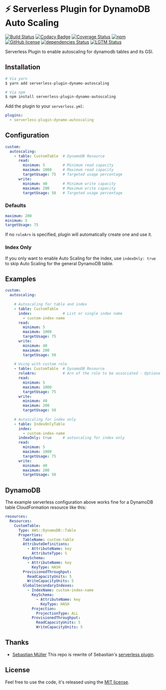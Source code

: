 # ⚡️ Serverless Plugin for DynamoDB Auto Scaling

[![Build Status][travis-image]][travis-url]
[![Codacy Badge][codacy-image]][codacy-url]
[![Coverage Status][coverage-image]][coverage-url]
[![npm][npm-image]][npm-url]
[![GitHub license][license-image]][license-url]
[![dependencies Status][dependencies-image]][dependencies-url]
[![LGTM Status][lgtm-image]][lgtm-url]

Serverless Plugin to enable autoscaling for dynamodb tables and its GSI.

## Installation


```bash
# Via yarn
$ yarn add serverless-plugin-dynamo-autoscaling

# Via npm
$ npm install serverless-plugin-dynamo-autoscaling
```

Add the plugin to your `serverless.yml`:

```yaml
plugins:
  - serverless-plugin-dynamo-autoscaling
```

## Configuration


```yaml
custom:
  autoscaling:
    - table: CustomTable  # DynamoDB Resource
      read:
        minimum: 5        # Minimum read capacity
        maximum: 1000     # Maximum read capacity
        targetUsage: 75   # Targeted usage percentage
      write:
        minimum: 40       # Minimum write capacity
        maximum: 200      # Maximum write capacity
        targetUsage: 50   # Targeted usage percentage
```

### Defaults

```yaml
maximum: 200
minimum: 5
targetUsage: 75
```

If no `roleArn` is specified, plugin will automatically create one and use it.

### Index Only

If you only want to enable Auto Scaling for the index, use `indexOnly: true` to skip Auto Scaling for the general DynamoDB table.

## Examples

```yaml
custom:
  autoscaling:
  
    # Autoscaling for table and index
    - table: CustomTable  
      index:              # List or single index name
        - custom-index-name
      read:
        minimum: 5        
        maximum: 1000     
        targetUsage: 75   
      write:
        minimum: 40       
        maximum: 200      
        targetUsage: 50   
        
    # Using with custom role
    - table: CustomTable  # DynamoDB Resource
      roleArn:            # Arn of the role to be associated - Optional
      read:
        minimum: 5       
        maximum: 1000     
        targetUsage: 75   
      write:
        minimum: 40       
        maximum: 200      
        targetUsage: 50   
        
    # Autoscaling for index only
    - table: IndexOnlyTable  
      index:              
        - custom-index-name
      indexOnly: true     # autoscaling for index only
      read:
        minimum: 5        
        maximum: 1000     
        targetUsage: 75  
      write:
        minimum: 40       
        maximum: 200      
        targetUsage: 50   
```

## DynamoDB

The example serverless configuration above works fine for a DynamoDB table CloudFormation resource like this:

```yaml
resources:
  Resources:
    CustomTable:
      Type: AWS::DynamoDB::Table
      Properties:
        TableName: custom-table
        AttributeDefinitions:
          - AttributeName: key
            AttributeType: S
        KeySchema:
          - AttributeName: key
            KeyType: HASH
        ProvisionedThroughput:
          ReadCapacityUnits: 5
          WriteCapacityUnits: 5
        GlobalSecondaryIndexes:
          - IndexName: custom-index-name
            KeySchema:
              - AttributeName: key
                KeyType: HASH
            Projection:
              ProjectionType: ALL
            ProvisionedThroughput:
              ReadCapacityUnits: 5
              WriteCapacityUnits: 5
```


## Thanks

- [Sebastian Müller](https://github.com/sbstjn) This repo is rewrite of Sebastian's [serverless plugin](https://github.com/sbstjn/serverless-dynamodb-autoscaling).


## License

Feel free to use the code, it's released using the [MIT license](LICENSE.md).

[npm-image]:https://img.shields.io/npm/v/serverless-plugin-dynamo-autoscaling.svg
[npm-url]:https://www.npmjs.com/package/serverless-plugin-dynamo-autoscaling
[license-image]:https://img.shields.io/github/license/ACloudGuru/serverless-plugin-dynamo-autoscaling.svg
[license-url]:https://github.com/ACloudGuru/serverless-plugin-dynamo-autoscaling/blob/master/LICENSE
[travis-image]: https://travis-ci.org/ACloudGuru/serverless-plugin-dynamo-autoscaling.svg?branch=master
[travis-url]: https://travis-ci.org/ACloudGuru/serverless-plugin-dynamo-autoscaling
[dependencies-image]:https://david-dm.org/ACloudGuru/serverless-plugin-dynamo-autoscaling/status.svg
[dependencies-url]:https://david-dm.org/ACloudGuru/serverless-plugin-dynamo-autoscaling
[coverage-image]:https://coveralls.io/repos/github/ACloudGuru/serverless-plugin-dynamo-autoscaling/badge.svg?branch=master
[coverage-url]:https://coveralls.io/github/ACloudGuru/serverless-plugin-dynamo-autoscaling?branch=master
[codacy-image]:https://api.codacy.com/project/badge/Grade/1a7404b4669c4a2696bba05cfcc83dc6
[codacy-url]:https://app.codacy.com/app/subash.adhikari/serverless-plugin-dynamo-autoscaling?utm_source=github.com&utm_medium=referral&utm_content=ACloudGuru/serverless-plugin-dynamo-autoscaling&utm_campaign=Badge_Grade_Dashboard
[lgtm-image]:https://img.shields.io/lgtm/grade/javascript/g/ACloudGuru/serverless-plugin-dynamo-autoscaling.svg?logo=lgtm&logoWidth=18
[lgtm-url]:https://lgtm.com/projects/g/ACloudGuru/serverless-plugin-dynamo-autoscaling/context:javascript
